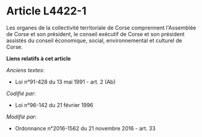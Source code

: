 # Article L4422-1

Les organes de la collectivité territoriale de Corse comprennent l'Assemblée de Corse et son président, le conseil exécutif
de Corse et son président assistés du       conseil économique, social, environnemental et culturel de Corse.

**Liens relatifs à cet article**

_Anciens textes_:

  - Loi n°91-428 du 13 mai 1991 - art. 2 (Ab)

_Codifié par_:

  - Loi n°96-142 du 21 février 1996

_Modifié par_:

  - Ordonnance n°2016-1562 du 21 novembre 2016 - art. 33
